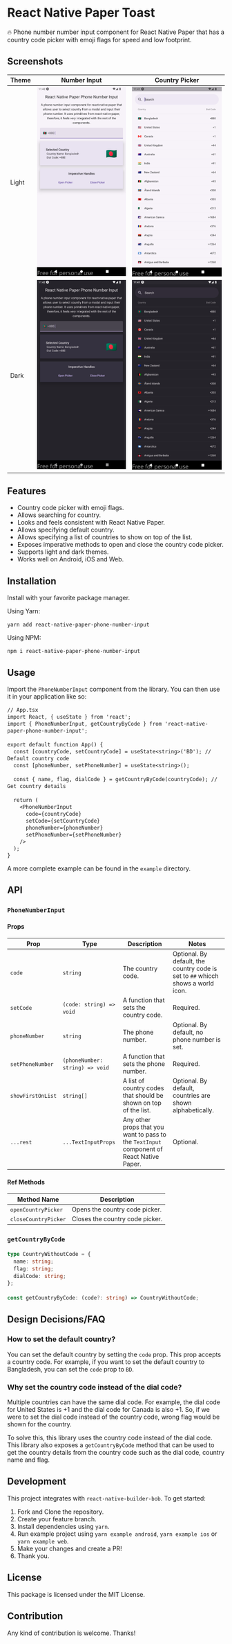 # React Native Paper Toast

🔥 Phone number number input component for React Native Paper that has a country code picker with emoji flags for speed and low footprint.

## Screenshots

| Theme | Number Input                                    | Country Picker                                   |
| ----- | ----------------------------------------------- | ------------------------------------------------ |
| Light | ![Light](/screenshots/input-light.png?raw=true) | ![Light](/screenshots/picker-light.png?raw=true) |
| Dark  | ![Dark](./screenshots/input-dark.png?raw=true)  | ![Dark](/screenshots/picker-dark.png?raw=true)   |

## Features

- Country code picker with emoji flags.
- Allows searching for country.
- Looks and feels consistent with React Native Paper.
- Allows specifying default country.
- Allows specifying a list of countries to show on top of the list.
- Exposes imperative methods to open and close the country code picker.
- Supports light and dark themes.
- Works well on Android, iOS and Web.

## Installation

Install with your favorite package manager.

Using Yarn:

```
yarn add react-native-paper-phone-number-input
```

Using NPM:

```
npm i react-native-paper-phone-number-input
```

## Usage

Import the `PhoneNumberInput` component from the library. You can then use it in your application like so:

```tsx
// App.tsx
import React, { useState } from 'react';
import { PhoneNumberInput, getCountryByCode } from 'react-native-paper-phone-number-input';

export default function App() {
  const [countryCode, setCountryCode] = useState<string>('BD'); // Default country code
  const [phoneNumber, setPhoneNumber] = useState<string>();

  const { name, flag, dialCode } = getCountryByCode(countryCode); // Get country details

  return (
    <PhoneNumberInput
      code={countryCode}
      setCode={setCountryCode}
      phoneNumber={phoneNumber}
      setPhoneNumber={setPhoneNumber}
    />
  );
}
```

A more complete example can be found in the `example` directory.

## API

### `PhoneNumberInput`

#### Props

| Prop              | Type                            | Description                                                                               | Notes                                                                            |
| ----------------- | ------------------------------- | ----------------------------------------------------------------------------------------- | -------------------------------------------------------------------------------- |
| `code`            | `string`                        | The country code.                                                                         | Optional. By default, the country code is set to `##` whicch shows a world icon. |
| `setCode`         | `(code: string) => void`        | A function that sets the country code.                                                    | Required.                                                                        |
| `phoneNumber`     | `string`                        | The phone number.                                                                         | Optional. By default, no phone number is set.                                    |
| `setPhoneNumber`  | `(phoneNumber: string) => void` | A function that sets the phone number.                                                    | Required.                                                                        |
| `showFirstOnList` | `string[]`                      | A list of country codes that should be shown on top of the list.                          | Optional. By default, countries are shown alphabetically.                        |
| `...rest`         | `...TextInputProps`             | Any other props that you want to pass to the `TextInput` component of React Native Paper. | Optional.                                                                        |

#### Ref Methods

| Method Name          | Description                     |
| -------------------- | ------------------------------- |
| `openCountryPicker`  | Opens the country code picker.  |
| `closeCountryPicker` | Closes the country code picker. |

### `getCountryByCode`

```ts
type CountryWithoutCode = {
  name: string;
  flag: string;
  dialCode: string;
};

const getCountryByCode: (code?: string) => CountryWithoutCode;
```

## Design Decisions/FAQ

### How to set the default country?

You can set the default country by setting the `code` prop. This prop accepts a country code. For example, if you want to set the default country to Bangladesh, you can set the `code` prop to `BD`.

### Why set the country code instead of the dial code?

Multiple countries can have the same dial code. For example, the dial code for United States is +1 and the dial code for Canada is also +1. So, if we were to set the dial code instead of the country code, wrong flag would be shown for the country.

To solve this, this library uses the country code instead of the dial code. This library also exposes a `getCountryByCode` method that can be used to get the country details from the country code such as the dial code, country name and flag.

## Development

This project integrates with `react-native-builder-bob`. To get started:

1. Fork and Clone the repository.
2. Create your feature branch.
3. Install dependencies using `yarn`.
4. Run example project using `yarn example android`, `yarn example ios` or `yarn example web`.
5. Make your changes and create a PR!
6. Thank you.

## License

This package is licensed under the MIT License.

## Contribution

Any kind of contribution is welcome. Thanks!
